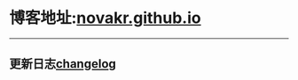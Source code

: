 # 博客地址:[novakr.github.io](http://novakr.github.io)
---

## 更新日志[changelog](https://github.com/novakr/novakr.github.io/blob/master/changelog.md)

